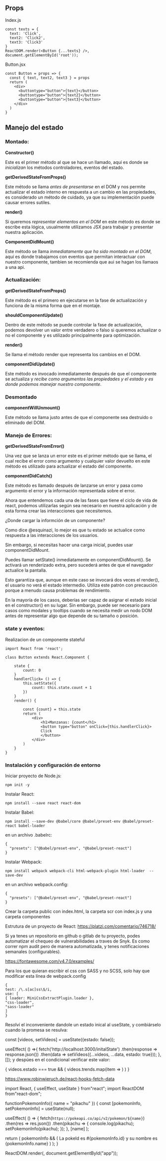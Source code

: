 ## Props

Index.js

```
const texts = {
  text: 'Click',
  text2: 'Click2',
  text3: 'Click3'
}
ReactDOM.render(<Button {...texts} />, document.getElementById('root'));
```

Button.jsx

```
const Button = props => {
  const { text, text2, text3 } = props
  return (
    <div>
      <buttontype="button">{text}</button>
      <buttontype="button">{text2}</button>
      <buttontype="button">{text3}</button>
    </div>
  )
}
```

## Manejo del estado

### Montado:

**Constructor()**

Este es el primer método al que se hace un llamado, aquí es donde se _inicializan_ los métodos controladores, eventos del estado.

**getDerivedStateFromProps()**

Este método se llama _antes de presentarse_ en el DOM y nos permite actualizar el estado interno en respuesta a un cambio en las propiedades, es considerado un método de cuidado, ya que su implementación puede causar errores sutiles.

**render()**

Si queremos _representar elementos en el DOM_ en este método es donde se escribe esta lógica, usualmente utilizamos JSX para trabajar y presentar nuestra aplicación.

**ComponentDidMount()**

Este método se llama _inmediatamente que ha sido montado en el DOM_, aquí es donde trabajamos con eventos que permitan interactuar con nuestro componente, tambien se recomienda que aui se hagan los llamaos a una api.

### Actualización:

**getDerivedStateFromProps()**

Este método es el primero en ejecutarse en la fase de actualización y funciona de la misma forma que en el montaje.

**shouldComponentUpdate()**

Dentro de este método se puede controlar la fase de actualización, podemos devolver un valor entre verdadero o falso si queremos actualizar o no el componente y es utilizado principalmente para optimización.

**render()**

Se llama el método render que representa los cambios en el DOM.

**componentDidUpdate()**

Este método es invocado inmediatamente después de que el componente se actualiza y _recibe como argumentos las propiedades y el estado y es donde podemos manejar nuestro componente_.

### Desmontado

**componentWillUnmount()**

Este método se llama justo antes de que el componente sea destruido o eliminado del DOM.

### Manejo de Errores:

**getDerivedStateFromError()**

Una vez que se lanza un error este es el primer método que se llama, el cual recibe el error como argumento y cualquier valor devuelto en este método es utilizado para actualizar el estado del componente.

**componentDidCatch()**

Este método es llamado después de lanzarse un error y pasa como argumento el error y la información representada sobre el error.

Ahora que entendemos cada una de las fases que tiene el ciclo de vida de react, podemos utilizarlas según sea necesario en nuestra aplicación y de esta forma crear las interacciones que necesitemos.

¿Donde cargar la informción de un componente?

Como dice @esquinazi, lo mejor es que tu estado se actualice como respuesta a las interacciones de los usuarios.

Sin embargo, si necesitas hacer una carga inicial, puedes usar componentDidMount.

Puedes llamar setState() inmediatamente en componentDidMount(). Se activará un renderizado extra, pero sucederá antes de que el navegador actualice la pantalla.

Esto garantiza que, aunque en este caso se invocará dos veces el render(), el usuario no verá el estado intermedio. Utiliza este patrón con precaución porque a menudo causa problemas de rendimiento.

En la mayoría de los casos, deberías ser capaz de asignar el estado inicial en el constructor() en su lugar. Sin embargo, puede ser necesario para casos como modales y tooltips cuando se necesita medir un nodo DOM antes de representar algo que depende de su tamaño o posición.

### state y eventos:

Realizacion de un componente stateful

```
import React from 'react';

class Button extends React.Component {

    state {
        count: 0
    }
    handlerClick= () => {
        this.setState({
            count: this.state.count + 1
        })
    }
    render() {

        const {count} = this.state
        return (
            <div>
                <h1>Manzanas: {count</h1>
                <button type="button" onClick={this.handlerClick}>
                Click
                </button>
            </div>
        )
    }
}
```

### Instalación y configuración de entorno

Iniciar proyecto de Node.js:

```
npm init -y
```

Instalar React:

```
npm install --save react react-dom
```

Instalar Babel:

```
npm install --save-dev @babel/core @babel/preset-env @babel/preset-react babel-loader

```

en un archivo .babelrc:

```
{
  "presets": ["@babel/preset-env", "@babel/preset-react"]
}

```

Instalar Webpack:

```
npm install webpack webpack-cli html-webpack-plugin html-loader  --save-dev

```

en un archivo webpack.config:

```
{
  "presets": ["@babel/preset-env", "@babel/preset-react"]
}

```

Crear la carpeta public con index.html, la carpeta scr con index.js y una carpeta componentes

Estrutura de un proyecto de React: https://platzi.com/comentario/746718/

Si ya tenes un repositorio en github o gitlab de tu proyecto, podes automatizar el chequeo de vulnerabilidades a traves de Snyk. Es como correr npm audit pero de manera automatizada, y tenes notificaciones semanales (configurables).

https://fontawesome.com/v4.7.0/examples/

Para los que quieran escribir el css con SASS y no SCSS, solo hay que modificar esta línea de webpack.config

```
{
test: /\.s[ac]ss\$/i,
use: [
{ loader: MiniCssExtractPlugin.loader },
"css-loader",
"sass-loader"
]
}

```

Resolví el inconveniente dandole un estado inical al useState, y combiárselo cuando la promesa se resulva:

const [videos, setVideos] = useState({estado: false});

useEffect( () =>{
fetch('http://localhost:3000/initalState')
.then(response => response.json())
.then(data => setVideos({...videos, ...data, estado: true}));
}, []);
y despúes en el condicional verificar este valor:

<Categories title="Tendencias">
        <Carousel>
          {
            videos.estado === true && (
              videos.trends.map(item => 
                <CarouselItemkey={item.id}{...item}/>
              )
            )
          }
        </Carousel>
      </Categories>

https://www.robinwieruch.de/react-hooks-fetch-data


import React, { useEffect, useState } from"react";
import ReactDOM from"react-dom";

functionPokemonInfo({ name = "pikachu" }) {
  const [pokemonInfo, setPokemonInfo] = useState(null);

  useEffect(
    () => {
      fetch(`https://pokeapi.co/api/v2/pokemon/${name}`)
        .then(res => res.json())
        .then(pikachu => {
          console.log(pikachu);
          setPokemonInfo(pikachu);
        });
    },
    [name]
  );

  return (
    pokemonInfo && (
      <span>
        La pokeId es #{pokemonInfo.id} y su nombre es {pokemonInfo.name}
      </span>
    )
  );
}

ReactDOM.render(<PokemonInfo />, document.getElementById("app"));